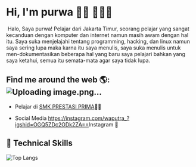 # Hi, I'm purwa 👋🏾 👩🏾‍💻

<img src="https://1.bp.blogspot.com/-NaZazU7s91Y/YM2HLHuw72I/AAAAAAAAH2M/nTSsHYpP4l0ZjIsVhmis5MkJ8I0I9o-cwCLcBGAsYHQ/s1920/DSC07283.jpg" alt="">
Halo, Saya purwa! Pelajar dari Jakarta Timur, seorang pelajar yang sangat kecanduan dengan komputer dan internet namun masih awam dengan hal itu.
Saya suka menjelajahi tentang programming, hacking, dan linux namun saya sering lupa maka karna itu saya menulis, saya suka menulis untuk men-dokumentasikan beberapa hal yang baru saya pelajari
bahkan yang saya ketahui, semua itu semata-mata agar saya tidak lupa.

## Find me around the web 🌎:![Uploading image.png…]()

- Pelajar di <a href="https://smkprestasiprima.sch.id/">SMK PRESTASI PRIMA</a>✍🏾

- Social Media <https://instagram.com/waputra_?igshid=OGQ5ZDc2ODk2ZA==>Instagram</a> 💼

## 💼 Technical Skills

![Top Langs](https://github-readme-stats.vercel.app/api/top-langs/?username=afrinory&theme=buefy&hide=css,html)
